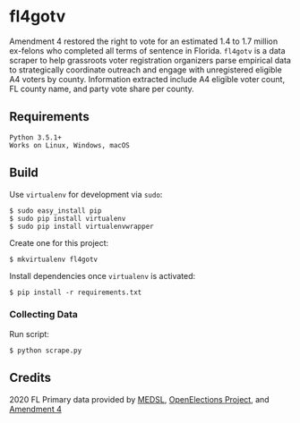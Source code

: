 # fl4gotv

Amendment 4 restored the right to vote for an estimated 1.4 to 1.7 million ex-felons who completed all terms of sentence in Florida. `fl4gotv` is a data scraper to help grassroots voter registration organizers parse empirical data to strategically coordinate outreach and engage with unregistered eligible A4 voters by county. Information extracted include A4 eligible voter count, FL county name, and party vote share per county. 

## Requirements

```
Python 3.5.1+
Works on Linux, Windows, macOS
```

## Build

Use `virtualenv` for development via `sudo`:

```
$ sudo easy_install pip
$ sudo pip install virtualenv
$ sudo pip install virtualenvwrapper
```

Create one for this project:

```
$ mkvirtualenv fl4gotv
```

Install dependencies once `virtualenv` is activated:

```
$ pip install -r requirements.txt
```

### Collecting Data

Run script:

```
$ python scrape.py
```

## Credits

2020 FL Primary data provided by [MEDSL](https://electionlab.mit.edu/), [OpenElections Project](https://github.com/openelections), and [Amendment 4](https://dos.elections.myflorida.com/initiatives/initdetail.asp?account=64388&seqnum=1)